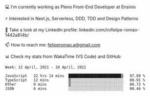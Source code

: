 💻 I'm currently working as Pleno Front-End Developer at Ensinio

⚡ Interested in Next.js, Serverless, DDD, TDD and Design Patterns

👥 Take a look at my LinkedIn profile: linkedin.com/in/felipe-romao-1442a814b/

📫 How to reach me: feliperomao.a@gmail.com

📊 Check my stats from WakaTime (VS Code) and GitHub:

<!--START_SECTION:waka-->
```text
Week: 12 April, 2021 - 19 April, 2021

JavaScript   22 hrs 14 mins  ████████████████████████▒   97.89 % 
TypeScript   12 mins         ▒░░░░░░░░░░░░░░░░░░░░░░░░   00.91 % 
Other        9 mins          ▒░░░░░░░░░░░░░░░░░░░░░░░░   00.73 % 
JSON         6 mins          ░░░░░░░░░░░░░░░░░░░░░░░░░   00.46 % 
```
<!--END_SECTION:waka-->
